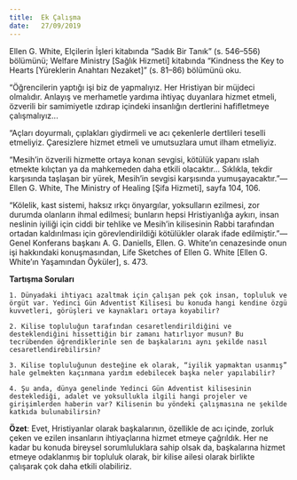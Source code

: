 ```yaml
---
title:  Ek Çalışma
date:   27/09/2019
---
```


Ellen G. White, Elçilerin İşleri kitabında “Sadık Bir Tanık” (s. 546–556) bölümünü; Welfare Ministry [Sağlık Hizmeti] kitabında “Kindness the Key to Hearts [Yüreklerin Anahtarı Nezaket]” (s. 81–86) bölümünü oku.

“Öğrencilerin yaptığı işi biz de yapmalıyız. Her Hristiyan bir müjdeci olmalıdır. Anlayış ve merhametle yardıma ihtiyaç duyanlara hizmet etmeli, özverili bir samimiyetle ızdırap içindeki insanlığın dertlerini hafifletmeye çalışmalıyız...

“Açları doyurmalı, çıplakları giydirmeli ve acı çekenlerle dertlileri teselli etmeliyiz. Çaresizlere hizmet etmeli ve umutsuzlara umut ilham etmeliyiz.

“Mesih’in özverili hizmette ortaya konan sevgisi, kötülük yapanı ıslah etmekte kılıçtan ya da mahkemeden daha etkili olacaktır... Sıklıkla, tekdir karşısında taşlaşan bir yürek, Mesih’in sevgisi karşısında yumuşayacaktır.”—Ellen G. White, The Ministry of Healing [Şifa Hizmeti], sayfa 104, 106.

“Kölelik, kast sistemi, haksız ırkçı önyargılar, yoksulların ezilmesi, zor durumda olanların ihmal edilmesi; bunların hepsi Hristiyanlığa aykırı, insan neslinin iyiliği için ciddi bir tehlike ve Mesih’in kilisesinin Rabbi tarafından ortadan kaldırılması için görevlendirildiği kötülükler olarak ifade edilmiştir.”—Genel Konferans başkanı A. G. Daniells, Ellen. G. White’ın cenazesinde onun işi hakkındaki konuşmasından, Life Sketches of Ellen G. White [Ellen G. White’ın Yaşamından Öyküler], s. 473.

**Tartışma Soruları**

`1. Dünyadaki ihtiyacı azaltmak için çalışan pek çok insan, topluluk ve örgüt var. Yedinci Gün Adventist Kilisesi bu konuda hangi kendine özgü kuvvetleri, görüşleri ve kaynakları ortaya koyabilir?`

`2. Kilise topluluğun tarafından cesaretlendirildiğini ve desteklendiğini hissettiğin bir zamanı hatırlıyor musun? Bu tecrübenden öğrendiklerinle sen de başkalarını aynı şekilde nasıl cesaretlendirebilirsin?`

`3. Kilise topluluğunun desteğine ek olarak, “iyilik yapmaktan usanmış” hale gelmekten kaçınmana yardım edebilecek başka neler yapılabilir?`

`4. Şu anda, dünya genelinde Yedinci Gün Adventist kilisesinin desteklediği, adalet ve yoksullukla ilgili hangi projeler ve girişimlerden haberin var? Kilisenin bu yöndeki çalışmasına ne şekilde katkıda bulunabilirsin?`

**Özet**: Evet, Hristiyanlar olarak başkalarının, özellikle de acı içinde, zorluk çeken ve ezilen insanların ihtiyaçlarına hizmet etmeye çağrıldık. Her ne kadar bu konuda bireysel sorumluluklara sahip olsak da, başkalarına hizmet etmeye odaklanmış bir topluluk olarak, bir kilise ailesi olarak birlikte çalışarak çok daha etkili olabiliriz.